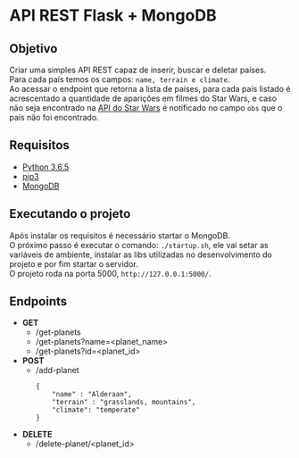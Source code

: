 # API REST Flask + MongoDB

## Objetivo

Criar uma simples API REST capaz de inserir, buscar e deletar países.  
Para cada país temos os campos: `name, terrain e climate`.  
Ao acessar o endpoint que retorna a lista de países, para cada país listado
é acrescentado a quantidade de aparições em filmes do Star Wars, e caso não seja
encontrado na [API do Star Wars](https://swapi.co/) é notificado no campo `obs` que o país não foi encontrado.

## Requisitos
* [Python 3.6.5](https://www.python.org/downloads/release/python-365/)
* [pip3](https://linuxize.com/post/how-to-install-pip-on-ubuntu-18.04/)
* [MongoDB](https://docs.mongodb.com/manual/administration/install-community/)

## Executando o projeto

Após instalar os requisitos é necessário startar o MongoDB.  
O próximo passo é executar o comando: `./startup.sh`,
ele vai setar as variáveis de ambiente, instalar as libs utilizadas no desenvolvimento do projeto e
por fim startar o servidor.  
O projeto roda na porta 5000, `http://127.0.0.1:5000/`.

## Endpoints

* __GET__
    * /get-planets
    * /get-planets?name=<planet_name>
    * /get-planets?id=<planet_id>
* __POST__
    * /add-planet
        ``` 
        {
            "name" : "Alderaan",
            "terrain" : "grasslands, mountains",
            "climate": "temperate"
        } 
        ```
* __DELETE__
    * /delete-planet/<planet_id>
